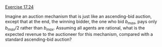 [Exercise 17.24](ex_24/)

Imagine an auction mechanism that is just like an ascending-bid auction,
except that at the end, the winning bidder, the one who bid $b_{max}$,
pays only $b_{max}/2$ rather than $b_{max}$. Assuming all agents are
rational, what is the expected revenue to the auctioneer for this
mechanism, compared with a standard ascending-bid auction?
